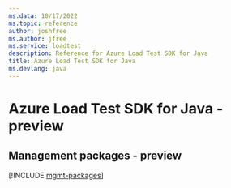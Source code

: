 ```yaml
---
ms.data: 10/17/2022
ms.topic: reference
author: joshfree
ms.author: jfree
ms.service: loadtest
description: Reference for Azure Load Test SDK for Java
title: Azure Load Test SDK for Java
ms.devlang: java
---
```

# Azure Load Test SDK for Java - preview

## Management packages - preview
[!INCLUDE [mgmt-packages](load-test-mgmt-index.md)]